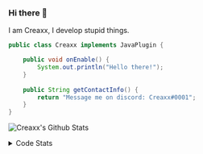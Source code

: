 ### Hi there 👋

I am Creaxx, I develop stupid things. 

```java
public class Creaxx implements JavaPlugin {

    public void onEnable() {
        System.out.println("Hello there!");
    }
    
    public String getContactInfo() {
        return "Message me on discord: Creaxx#0001";
    }
}
```

![Creaxx's Github Stats](https://github-readme-stats.vercel.app/api?username=CreaxxOG&show_icons=true&theme=dark&count_private=true)

<details>
  <summary>Code Stats</summary>

<!--START_SECTION:waka-->
![Code Time](http://img.shields.io/badge/Code%20Time-1%2C106%20hrs%206%20mins-blue)

![Lines of code](https://img.shields.io/badge/From%20Hello%20World%20I%27ve%20Written-166%20lines%20of%20code-blue)

**🐱 My GitHub Data** 

> 🏆 472 Contributions in the Year 2023
 > 
> 📦 66.2 kB Used in GitHub's Storage 
 > 
> 🚫 Not Opted to Hire
 > 
> 📜 4 Public Repositories 
 > 
> 🔑 2 Private Repositories  
 > 
**I'm an Early 🐤** 

```text
🌞 Morning       86 commits       ██░░░░░░░░░░░░░░░░░░░░░░░   08.88 % 
🌆 Daytime      449 commits       ███████████░░░░░░░░░░░░░░   46.34 % 
🌃 Evening      416 commits       ██████████░░░░░░░░░░░░░░░   42.93 % 
🌙 Night         18 commits       ░░░░░░░░░░░░░░░░░░░░░░░░░   01.86 % 

```
📅 **I'm Most Productive on Saturday** 

```text
Monday         115 commits       ███░░░░░░░░░░░░░░░░░░░░░░   11.87 % 
Tuesday        142 commits       ███░░░░░░░░░░░░░░░░░░░░░░   14.65 % 
Wednesday      117 commits       ███░░░░░░░░░░░░░░░░░░░░░░   12.07 % 
Thursday       124 commits       ███░░░░░░░░░░░░░░░░░░░░░░   12.80 % 
Friday          91 commits       ██░░░░░░░░░░░░░░░░░░░░░░░   09.39 % 
Saturday       225 commits       █████░░░░░░░░░░░░░░░░░░░░   23.22 % 
Sunday         155 commits       ████░░░░░░░░░░░░░░░░░░░░░   16.00 % 

```


📊 **This Week I Spent My Time On** 

```text
💬 Programming Languages: 
Java                     19 hrs 2 mins       ████████████████████████░   96.68 % 
Kotlin                   20 mins             ░░░░░░░░░░░░░░░░░░░░░░░░░   01.76 % 
XML                      9 mins              ░░░░░░░░░░░░░░░░░░░░░░░░░   00.77 % 
YAML                     4 mins              ░░░░░░░░░░░░░░░░░░░░░░░░░   00.39 % 
GitIgnore file           4 mins              ░░░░░░░░░░░░░░░░░░░░░░░░░   00.35 % 

🔥 Editors: 
IntelliJ                 19 hrs 41 mins      █████████████████████████   100.00 % 

```

**I Mostly Code in Java** 

```text
Java                     14 repos            ████████████████░░░░░░░░░   63.64 % 
Kotlin                   7 repos             ████████░░░░░░░░░░░░░░░░░   31.82 % 
EJS                      1 repo              █░░░░░░░░░░░░░░░░░░░░░░░░   04.55 % 

```



 Last Updated on 10/02/2023 01:49:45 UTC
<!--END_SECTION:waka-->
</details>
